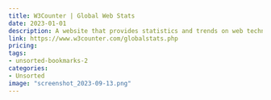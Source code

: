 ```yaml
---
title: W3Counter | Global Web Stats
date: 2023-01-01
description: A website that provides statistics and trends on web technologies and usage worldwide.
link: https://www.w3counter.com/globalstats.php
pricing: 
tags: 
- unsorted-bookmarks-2 
categories: 
- Unsorted 
image: "screenshot_2023-09-13.png"
---
```

